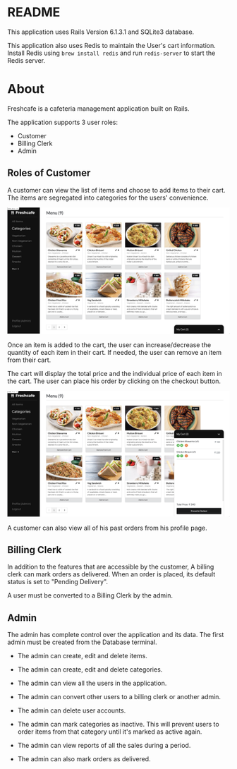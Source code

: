 # README

This application uses Rails Version 6.1.3.1 and SQLite3 database.

This application also uses Redis to maintain the User's cart information. Install Redis using `brew install redis` and run `redis-server` to start the Redis server.

# About

Freshcafe is a cafeteria management application built on Rails.

The application supports 3 user roles:

- Customer
- Billing Clerk
- Admin

## Roles of Customer

A customer can view the list of items and choose to add items to their cart. The items are segregated into categories for the users' convenience.

![Home](/screenshots/home.png)

Once an item is added to the cart, the user can increase/decrease the quantity of each item in their cart. If needed, the user can remove an item from their cart. 

The cart will display the total price and the individual price of each item in the cart. The user can place his order by clicking on the checkout button.

![Cart](/screenshots/cart.png)

A customer can also view all of his past orders from his profile page.

## Billing Clerk

In addition to the features that are accessible by the customer, A billing clerk can mark orders as delivered. When an order is placed, its default status is set to "Pending Delivery".

A user must be converted to a Billing Clerk by the admin.

## Admin

The admin has complete control over the application and its data. The first admin must be created from the Database terminal.

- The admin can create, edit and delete items.

- The admin can create, edit and delete categories.

- The admin can view all the users in the application.

- The admin can convert other users to a billing clerk or another admin.

- The admin can delete user accounts.

- The admin can mark categories as inactive. This will prevent users to order items from that category until it's marked as active again.

- The admin can view reports of all the sales during a period.

- The admin can also mark orders as delivered.
